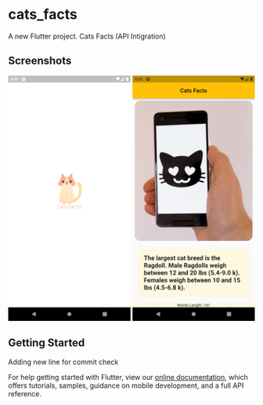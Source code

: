 # cats_facts

A new Flutter project. Cats Facts (API Intigration)

## Screenshots
<img src="assets/screenshots/home.png" height="500em"/>&nbsp;<img src="assets/screenshots/splash.png" height="500em" />

## Getting Started


Adding new line for commit check

For help getting started with Flutter, view our
[online documentation](https://flutter.dev/docs), which offers tutorials,
samples, guidance on mobile development, and a full API reference.
